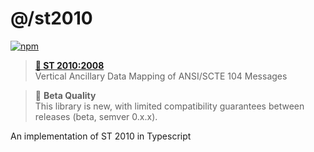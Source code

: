# @/st2010

[![npm](https://img.shields.io/npm/v/@astronautlabs/st2010)](https://npmjs.com/package/@astronautlabs/st2010)

> **[📜 ST 2010:2008](https://ieeexplore.ieee.org/document/7291860)**  
> Vertical Ancillary Data Mapping of ANSI/SCTE 104 Messages

> 📝 **Beta Quality**  
> This library is new, with limited compatibility guarantees between 
> releases (beta, semver 0.x.x).

An implementation of ST 2010 in Typescript